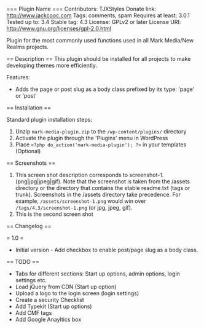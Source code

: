 === Plugin Name ===
Contributors: TJXStyles
Donate link: http://www.jackcooc.com
Tags: comments, spam
Requires at least: 3.0.1
Tested up to: 3.4
Stable tag: 4.3
License: GPLv2 or later
License URI: http://www.gnu.org/licenses/gpl-2.0.html

Plugin for the most commonly used functions used in all Mark Media/New Realms projects.

== Description ==
This plugin should be installed for all projects to make developing themes more efficiently.

Features:
* Adds the page or post slug as a body class prefixed by its type: 'page' or 'post'

== Installation ==

Standard plugin installation steps:
1. Unzip `mark-media-plugin.zip` to the `/wp-content/plugins/` directory
1. Activate the plugin through the 'Plugins' menu in WordPress
1. Place `<?php do_action('mark-media-plugin'); ?>` in your templates (Optional)


== Screenshots ==

1. This screen shot description corresponds to screenshot-1.(png|jpg|jpeg|gif). Note that the screenshot is taken from
the /assets directory or the directory that contains the stable readme.txt (tags or trunk). Screenshots in the /assets
directory take precedence. For example, `/assets/screenshot-1.png` would win over `/tags/4.3/screenshot-1.png`
(or jpg, jpeg, gif).
2. This is the second screen shot

== Changelog ==

= 1.0 =
* Initial version - Add checkbox to enable post/page slug as a body class.

== TODO ==
* Tabs for different sections: Start up options, admin options, login settings etc.
* Load jQuery from CDN (Start up option)
* Upload a logo to the login screen (login settings)
* Create a security Checklist
* Add Typekit (Start up options)
* Add CMF tags
* Add Google Anayltics box




